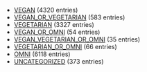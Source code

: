 - [VEGAN](category-lists/vegan) (4320 entries)
- [VEGAN_OR_VEGETARIAN](category-lists/vegan-or-vegetarian) (583 entries)
- [VEGETARIAN](category-lists/vegetarian) (3327 entries)
- [VEGAN_OR_OMNI](category-lists/vegan-or-omni) (54 entries)
- [VEGAN_VEGETARIAN_OR_OMNI](category-lists/vegan-vegetarian-or-omni) (35 entries)
- [VEGETARIAN_OR_OMNI](category-lists/vegetarian-or-omni) (66 entries)
- [OMNI](category-lists/omni) (6118 entries)
- [UNCATEGORIZED](category-lists/uncategorized) (373 entries)
